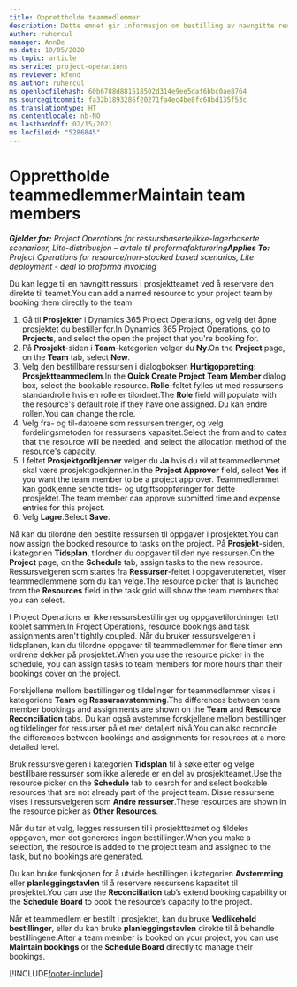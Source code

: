 ```yaml
---
title: Opprettholde teammedlemmer
description: Dette emnet gir informasjon om bestilling av navngitte ressurser for prosjektteam og tilordne dem til oppgaver.
author: ruhercul
manager: AnnBe
ms.date: 10/05/2020
ms.topic: article
ms.service: project-operations
ms.reviewer: kfend
ms.author: ruhercul
ms.openlocfilehash: 60b6788d881518502d314e9ee5daf6bbc0ae8764
ms.sourcegitcommit: fa32b1893286f20271fa4ec4be8fc68bd135f53c
ms.translationtype: HT
ms.contentlocale: nb-NO
ms.lasthandoff: 02/15/2021
ms.locfileid: "5286845"
---
```

# <a name="maintain-team-members"></a><span data-ttu-id="d14d7-103">Opprettholde teammedlemmer</span><span class="sxs-lookup"><span data-stu-id="d14d7-103">Maintain team members</span></span>

<span data-ttu-id="d14d7-104">_**Gjelder for:** Project Operations for ressursbaserte/ikke-lagerbaserte scenarioer, Lite-distribusjon – avtale til proformafakturering_</span><span class="sxs-lookup"><span data-stu-id="d14d7-104">_**Applies To:** Project Operations for resource/non-stocked based scenarios, Lite deployment - deal to proforma invoicing_</span></span>

<span data-ttu-id="d14d7-105">Du kan legge til en navngitt ressurs i prosjektteamet ved å reservere den direkte til teamet.</span><span class="sxs-lookup"><span data-stu-id="d14d7-105">You can add a named resource to your project team by booking them directly to the team.</span></span>

1. <span data-ttu-id="d14d7-106">Gå til **Prosjekter** i Dynamics 365 Project Operations, og velg det åpne prosjektet du bestiller for.</span><span class="sxs-lookup"><span data-stu-id="d14d7-106">In Dynamics 365 Project Operations, go to **Projects**, and select the open the project that you're booking for.</span></span>
2. <span data-ttu-id="d14d7-107">På **Prosjekt**-siden i **Team**-kategorien velger du **Ny**.</span><span class="sxs-lookup"><span data-stu-id="d14d7-107">On the **Project** page, on the **Team** tab, select **New**.</span></span> 
3. <span data-ttu-id="d14d7-108">Velg den bestillbare ressursen i dialogboksen **Hurtigoppretting: Prosjektteammedlem**.</span><span class="sxs-lookup"><span data-stu-id="d14d7-108">In the **Quick Create Project Team Member** dialog box, select the bookable resource.</span></span> <span data-ttu-id="d14d7-109">**Rolle**-feltet fylles ut med ressursens standardrolle hvis en rolle er tilordnet.</span><span class="sxs-lookup"><span data-stu-id="d14d7-109">The **Role** field will populate with the resource's default role if they have one assigned.</span></span> <span data-ttu-id="d14d7-110">Du kan endre rollen.</span><span class="sxs-lookup"><span data-stu-id="d14d7-110">You can change the role.</span></span> 
4. <span data-ttu-id="d14d7-111">Velg fra- og til-datoene som ressursen trenger, og velg fordelingsmetoden for ressursens kapasitet.</span><span class="sxs-lookup"><span data-stu-id="d14d7-111">Select the from and to dates that the resource will be needed, and select the allocation method of the resource's capacity.</span></span> 
5. <span data-ttu-id="d14d7-112">I feltet **Prosjektgodkjenner** velger du **Ja** hvis du vil at teammedlemmet skal være prosjektgodkjenner.</span><span class="sxs-lookup"><span data-stu-id="d14d7-112">In the **Project Approver** field, select **Yes** if you want the team member to be a project approver.</span></span> <span data-ttu-id="d14d7-113">Teammedlemmet kan godkjenne sendte tids- og utgiftsoppføringer for dette prosjektet.</span><span class="sxs-lookup"><span data-stu-id="d14d7-113">The team member can approve submitted time and expense entries for this project.</span></span> 
6. <span data-ttu-id="d14d7-114">Velg **Lagre**.</span><span class="sxs-lookup"><span data-stu-id="d14d7-114">Select **Save**.</span></span>

<span data-ttu-id="d14d7-115">Nå kan du tilordne den bestilte ressursen til oppgaver i prosjektet.</span><span class="sxs-lookup"><span data-stu-id="d14d7-115">You can now assign the booked resource to tasks on the project.</span></span> <span data-ttu-id="d14d7-116">På **Prosjekt**-siden, i kategorien **Tidsplan**, tilordner du oppgaver til den nye ressursen.</span><span class="sxs-lookup"><span data-stu-id="d14d7-116">On the **Project** page, on the **Schedule** tab, assign tasks to the new resource.</span></span> <span data-ttu-id="d14d7-117">Ressursvelgeren som startes fra **Ressurser**-feltet i oppgaverutenettet, viser teammedlemmene som du kan velge.</span><span class="sxs-lookup"><span data-stu-id="d14d7-117">The resource picker that is launched from the **Resources** field in the task grid will show the team members that you can select.</span></span>


<span data-ttu-id="d14d7-118">I Project Operations er ikke ressursbestillinger og oppgavetilordninger tett koblet sammen.</span><span class="sxs-lookup"><span data-stu-id="d14d7-118">In Project Operations, resource bookings and task assignments aren't tightly coupled.</span></span> <span data-ttu-id="d14d7-119">Når du bruker ressursvelgeren i tidsplanen, kan du tilordne oppgaver til teammedlemmer for flere timer enn ordrene dekker på prosjektet.</span><span class="sxs-lookup"><span data-stu-id="d14d7-119">When you use the resource picker in the schedule, you can assign tasks to team members for more hours than their bookings cover on the project.</span></span>

<span data-ttu-id="d14d7-120">Forskjellene mellom bestillinger og tildelinger for teammedlemmer vises i kategoriene **Team** og **Ressursavstemming**.</span><span class="sxs-lookup"><span data-stu-id="d14d7-120">The differences between team member bookings and assignments are shown on the **Team** and **Resource Reconciliation** tabs.</span></span> <span data-ttu-id="d14d7-121">Du kan også avstemme forskjellene mellom bestillinger og tildelinger for ressurser på et mer detaljert nivå.</span><span class="sxs-lookup"><span data-stu-id="d14d7-121">You can also reconcile the differences between bookings and assignments for resources at a more detailed level.</span></span>

<span data-ttu-id="d14d7-122">Bruk ressursvelgeren i kategorien **Tidsplan** til å søke etter og velge bestillbare ressurser som ikke allerede er en del av prosjektteamet.</span><span class="sxs-lookup"><span data-stu-id="d14d7-122">Use the resource picker on the **Schedule** tab to search for and select bookable resources that are not already part of the project team.</span></span> <span data-ttu-id="d14d7-123">Disse ressursene vises i ressursvelgeren som **Andre ressurser**.</span><span class="sxs-lookup"><span data-stu-id="d14d7-123">These resources are shown in the resource picker as **Other Resources**.</span></span>

<span data-ttu-id="d14d7-124">Når du tar et valg, legges ressursen til i prosjektteamet og tildeles oppgaven, men det genereres ingen bestillinger.</span><span class="sxs-lookup"><span data-stu-id="d14d7-124">When you make a selection, the resource is added to the project team and assigned to the task, but no bookings are generated.</span></span>

<span data-ttu-id="d14d7-125">Du kan bruke funksjonen for å utvide bestillingen i kategorien **Avstemming** eller **planleggingstavlen** til å reservere ressursens kapasitet til prosjektet.</span><span class="sxs-lookup"><span data-stu-id="d14d7-125">You can use the **Reconciliation** tab’s extend booking capability or the **Schedule Board** to book the resource’s capacity to the project.</span></span>

<span data-ttu-id="d14d7-126">Når et teammedlem er bestilt i prosjektet, kan du bruke **Vedlikehold bestillinger**, eller du kan bruke **planleggingstavlen** direkte til å behandle bestillingene.</span><span class="sxs-lookup"><span data-stu-id="d14d7-126">After a team member is booked on your project, you can use **Maintain bookings** or the **Schedule Board** directly to manage their bookings.</span></span>


[!INCLUDE[footer-include](../includes/footer-banner.md)]